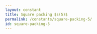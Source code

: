 ```yaml
---
layout: constant
title: Square packing $s(5)$
permalink: /constants/square-packing-5/
id: square-packing-5
---
```

